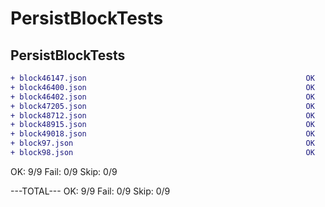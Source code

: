 PersistBlockTests
===
## PersistBlockTests
```diff
+ block46147.json                                                 OK
+ block46400.json                                                 OK
+ block46402.json                                                 OK
+ block47205.json                                                 OK
+ block48712.json                                                 OK
+ block48915.json                                                 OK
+ block49018.json                                                 OK
+ block97.json                                                    OK
+ block98.json                                                    OK
```
OK: 9/9 Fail: 0/9 Skip: 0/9

---TOTAL---
OK: 9/9 Fail: 0/9 Skip: 0/9
